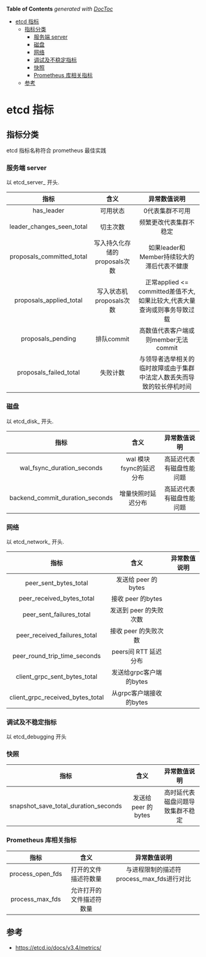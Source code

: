 <!-- START doctoc generated TOC please keep comment here to allow auto update -->
<!-- DON'T EDIT THIS SECTION, INSTEAD RE-RUN doctoc TO UPDATE -->
**Table of Contents**  *generated with [DocToc](https://github.com/thlorenz/doctoc)*

- [etcd 指标](#etcd-%E6%8C%87%E6%A0%87)
  - [指标分类](#%E6%8C%87%E6%A0%87%E5%88%86%E7%B1%BB)
    - [服务端 server](#%E6%9C%8D%E5%8A%A1%E7%AB%AF-server)
    - [磁盘](#%E7%A3%81%E7%9B%98)
    - [网络](#%E7%BD%91%E7%BB%9C)
    - [调试及不稳定指标](#%E8%B0%83%E8%AF%95%E5%8F%8A%E4%B8%8D%E7%A8%B3%E5%AE%9A%E6%8C%87%E6%A0%87)
    - [快照](#%E5%BF%AB%E7%85%A7)
    - [Prometheus 库相关指标](#prometheus-%E5%BA%93%E7%9B%B8%E5%85%B3%E6%8C%87%E6%A0%87)
  - [参考](#%E5%8F%82%E8%80%83)

<!-- END doctoc generated TOC please keep comment here to allow auto update -->

# etcd 指标

## 指标分类

etcd 指标名称符合 prometheus 最佳实践


### 服务端 server

以 etcd_server_ 开头.

| 指标 |         含义          |                     异常数值说明                      |
|:--:|:-------------------:|:-----------------------------------------------:|
| has_leader |        可用状态         |                    0代表集群不可用                     |
| leader_changes_seen_total |        切主次数         |                   频繁更改代表集群不稳定                   |
| proposals_committed_total | 写入持久化存储的proposals次数 |           如果leader和Member持续较大的滞后代表不健康           |
| proposals_applied_total |  写入状态机proposals次数   | 正常applied <= committed差值不大,如果比较大,代表大量查询或则事务导致过载 |
| proposals_pending |      排队commit       |            高数值代表客户端或则member无法commit             |
| proposals_failed_total |        失败计数         |                   与领导者选举相关的临时故障或由于集群中法定人数丢失而导致的较长停机时间                   |

### 磁盘

以 etcd_disk_ 开头.

| 指标 |        含义        |    异常数值说明    |
|:--:|:----------------:|:------------:|
| wal_fsync_duration_seconds | wal 模块fsync的延迟分布 | 高延迟代表有磁盘性能问题 |
| backend_commit_duration_seconds |    增量快照时延迟分布     |        高延迟代表有磁盘性能问题      |



### 网络

以 etcd_network_ 开头.

| 指标 |        含义        |    异常数值说明    |
|:--:|:----------------:|:------------:|
| peer_sent_bytes_total | 发送给 peer 的bytes  | |
| peer_received_bytes_total |  接收 peer 的bytes  | |
| peer_sent_failures_total |  发送到 peer 的失败次数  | |
| peer_received_failures_total |  接收 peer 的失败次数   | |
| peer_round_trip_time_seconds | peers间 RTT 延迟分布  | |
| client_grpc_sent_bytes_total | 发送给grpc客户端的bytes | |
| client_grpc_received_bytes_total | 从grpc客户端接收的bytes | |


### 调试及不稳定指标
以 etcd_debugging 开头


### 快照


| 指标 |        含义        |      异常数值说明      |
|:--:|:----------------:|:----------------:|
| snapshot_save_total_duration_seconds | 发送给 peer 的bytes  | 高时延代表磁盘问题导致集群不稳定 |


### Prometheus 库相关指标

| 指标 |      含义      |            异常数值说明            |
|:--:|:------------:|:----------------------------:|
| process_open_fds |  打开的文件描述符数量  | 与进程限制的描述符process_max_fds进行对比 |
| process_max_fds | 允许打开的文件描述符数量 |                              |



## 参考
- https://etcd.io/docs/v3.4/metrics/
